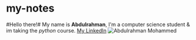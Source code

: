 # my-notes
#Hello there!#
My name is **Abdulrahman**, I'm a computer science student & im taking the *python* course.
[My LinkedIn](https://www.linkedin.com/in/abdulrahman-refae-9356b2216)
![Abdulrahman Mohammed](abd.jpg)